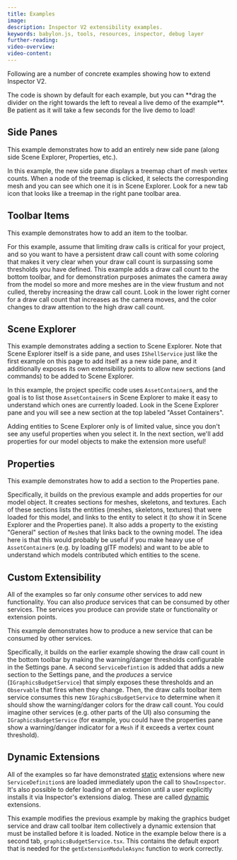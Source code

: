 ```yaml
---
title: Examples
image:
description: Inspector V2 extensibility examples.
keywords: babylon.js, tools, resources, inspector, debug layer
further-reading:
video-overview:
video-content:
---
```


Following are a number of concrete examples showing how to extend Inspector V2.

<Alert severity="info">
The code is shown by default for each example, but you can **drag the divider on the right towards the left to reveal a live demo of the example**. Be patient as it will take a few seconds for the live demo to load!
</Alert>

## Side Panes

This example demonstrates how to add an entirely new side pane (along side Scene Explorer, Properties, etc.).

In this example, the new side pane displays a treemap chart of mesh vertex counts. When a node of the treemap is clicked, it selects the corresponding mesh and you can see which one it is in Scene Explorer. Look for a new tab icon that looks like a treemap in the right pane toolbar area.

<CodeSandbox id="7wll3y" title="Inspector V2 - Adding a Side Pane" />

## Toolbar Items

This example demonstrates how to add an item to the toolbar.

For this example, assume that limiting draw calls is critical for your project, and so you want to have a persistent draw call count with some coloring that makes it very clear when your draw call count is surpassing some thresholds you have defined. This example adds a draw call count to the bottom toolbar, and for demonstration purposes animates the camera away from the model so more and more meshes are in the view frustum and not culled, thereby increasing the draw call count. Look in the lower right corner for a draw call count that increases as the camera moves, and the color changes to draw attention to the high draw call count.

<CodeSandbox id="jpzd28" title="Inspector V2 - Adding a Toolbar Item" />

## Scene Explorer

This example demonstrates adding a section to Scene Explorer. Note that Scene Explorer itself is a side pane, and uses `IShellService` just like the first example on this page to add itself as a new side pane, and it additionally exposes its own extensibility points to allow new sections (and commands) to be added to Scene Explorer.

In this example, the project specific code uses `AssetContainer`s, and the goal is to list those `AssetContainer`s in Scene Explorer to make it easy to understand which ones are currently loaded. Look in the Scene Explorer pane and you will see a new section at the top labeled "Asset Containers".

<Alert severity="info">
Adding entities to Scene Explorer only is of limited value, since you don't see any useful properties when you select it. In the next section, we'll add properties for our model objects to make the extension more useful!
</Alert>

<CodeSandbox id="695j5p" title="Inspector V2 - Adding a Scene Explorer Section" />

## Properties

This example demonstrates how to add a section to the Properties pane.

Specifically, it builds on the previous example and adds properties for our model object. It creates sections for meshes, skeletons, and textures. Each of these sections lists the entities (meshes, skeletons, textures) that were loaded for this model, and links to the entity to select it (to show it in Scene Explorer and the Properties pane). It also adds a property to the existing "General" section of `Mesh`es that links back to the owning model. The idea here is that this would probably be useful if you make heavy use of `AssetContainer`s (e.g. by loading glTF models) and want to be able to understand which models contributed which entities to the scene.

<CodeSandbox id="8k76r3" title="Inspector V2 - Adding to the Properties Pane" />

## Custom Extensibility

All of the examples so far only *consume* other services to add new functionality. You can also *produce* services that can be consumed by other services. The services you produce can provide state or functionality or extension points.

This example demonstrates how to produce a new service that can be consumed by other services.

Specifically, it builds on the earlier example showing the draw call count in the bottom toolbar by making the warning/danger thresholds configurable in the Settings pane. A second `ServiceDefintion` is added that adds a new section to the Settings pane, and the *produces* a service (`IGraphicsBudgetService`) that simply exposes these thresholds and an `Observable` that fires when they change. Then, the draw calls toolbar item service consumes this new `IGraphicsBudgetService` to determine when it should show the warning/danger colors for the draw call count. You could imagine other services (e.g. other parts of the UI) also consuming the `IGraphicsBudgetService` (for example, you could have the properties pane show a warning/danger indicator for a `Mesh` if it exceeds a vertex count threshold).

<CodeSandbox id="hvmtjn" title="Inspector V2 - Producing a Service" />

## Dynamic Extensions

All of the examples so far have demonstrated [static](/toolsAndResources/inspectorv2/architecture#static-extensions) extensions where new `ServiceDefinition`s are loaded immediately upon the call to `ShowInspector`. It's also possible to defer loading of an extension until a user explicitly installs it via Inspector's extensions dialog. These are called [dynamic](/toolsAndResources/inspectorv2/architecture#dynamic-extensions) extensions.

This example modifies the previous example by making the graphics budget service and draw call toolbar item collectively a dynamic extension that must be installed before it is loaded. Notice in the example below there is a second tab, `graphicsBudgetService.tsx`. This contains the default export that is needed for the `getExtensionModuleAsync` function to work correctly.

<CodeSandbox id="98pthf" title="Inspector V2 - Dynamic Extension" files="/src/index.tsx,/src/graphicsBudgetService.tsx" />
